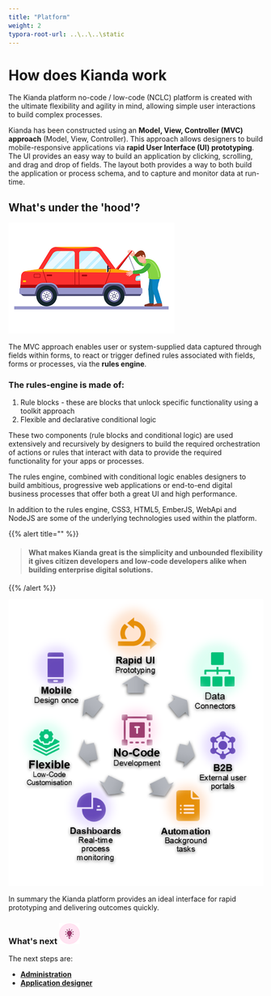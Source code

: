 ```yaml
---
title: "Platform"
weight: 2
typora-root-url: ..\..\..\static
---
```


#  How does Kianda work

The Kianda platform no-code / low-code (NCLC) platform is created with the ultimate flexibility and agility in mind, allowing simple user interactions to build complex processes.

Kianda has been constructed using an **Model, View, Controller (MVC) approach** (Model, View, Controller). This approach allows designers to build mobile-responsive applications via **rapid User Interface (UI) prototyping**. The UI provides an easy way to build an application by clicking, scrolling, and drag and drop of fields. The layout both provides a way to both build the application or process schema, and to capture and monitor data at run-time.



## What's under the 'hood'?
![Man peering under the hood or bonnet of a car](/images/carhood.png)

The MVC approach enables user or system-supplied data captured through fields within forms, to react or trigger defined rules associated with fields, forms or processes, via the **rules engine**. 

### The **rules-engine** is made of:

1. Rule blocks - these are blocks that unlock specific functionality using a toolkit approach
2. Flexible and declarative conditional logic 

These two components (rule blocks and conditional logic) are used extensively and recursively by designers to build the required orchestration of actions or rules that interact with data to provide the required functionality for your apps or processes.

The rules engine, combined with conditional logic enables designers to build ambitious, progressive web applications or end-to-end digital business processes that offer both a great UI and high performance.

In addition to the rules engine, CSS3, HTML5, EmberJS, WebApi and NodeJS are some of the underlying technologies used within the platform.

{{% alert title="" %}}
> #### What makes Kianda great is the simplicity and unbounded flexibility it gives citizen developers and low-code developers alike when building enterprise digital solutions.
{{% /alert %}}

![Chart of Kianda benefits](/images/chartgraphic.png)

In summary the Kianda platform provides an ideal interface for rapid prototyping and delivering outcomes quickly.



### What's next  ![Idea icon](/images/18.png) ###

The next steps are: 

- [**Administration**](/platforom/administration/)
- [**Application designer**](/platform/application-designer/)







